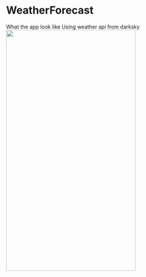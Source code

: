 # WeatherForecast
What the app look like
Using weather api from darksky
<br><img src="https://user-images.githubusercontent.com/54258059/102349643-3afad380-3fd6-11eb-8588-7d13430eacc4.png" align="left" height="650" width="350" >
